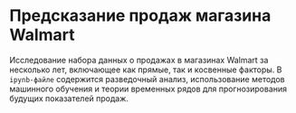 # Предсказание продаж магазина Walmart

Исследование набора данных о продажах в магазинах Walmart за несколько лет, включающее как прямые, так и косвенные факторы. 
В ```ipynb-файле``` содержится разведочный анализ, использование методов машинного обучения и теории временных рядов для 
прогнозирования будущих показателей продаж.